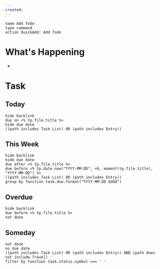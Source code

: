 ```yaml
---
created:
---
```

```button  
name Add Todo  
type command  
action QuickAdd: Add Todo  
```  
# What's Happening  
-  
# Task  
## Today  
```tasks  
hide backlink  
due on <% tp.file.title %>  
hide due date  
((path includes Task List) OR (path includes Entry))  
```  
## This Week  
```tasks  
hide backlink  
hide due date  
due after <% tp.file.title %>  
due before <% tp.date.now("YYYY-MM-DD", +6, moment(tp.file.title), "YYYY-MM-DD") %>  
((path includes Task List) OR (path includes Entry))  
group by function task.due.format("YYYY-MM-DD dddd")  
```  
## Overdue  
```tasks  
hide backlink  
due before <% tp.file.title %>  
not done  
```  
## Someday  
```tasks  
not done  
no due date  
((path includes Task List) OR (path includes Entry)) AND (path does not include Travel)  
filter by function task.status.symbol === ' '  
```